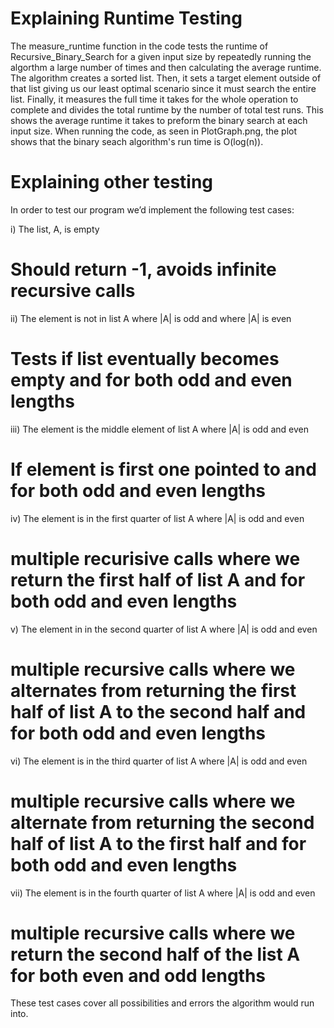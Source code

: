 # Explaining Runtime Testing 
The measure_runtime function in the code tests the runtime of Recursive_Binary_Search for a given input size by repeatedly running the algorthm a large number of times and then calculating the average runtime. The algorithm creates a sorted list. Then, it sets a target element outside of that list giving us our least optimal scenario since it must search the entire list. Finally, it measures the full time it takes for the whole operation to complete and divides the total runtime by the number of total test runs. This shows the average runtime it takes to preform the binary search at each input size. When running the code, as seen in PlotGraph.png, the plot shows that the binary seach algorithm's run time is O(log(n)).

# Explaining other testing 

In order to test our program we’d implement the following test cases:

i) The list, A, is empty
# Should return -1, avoids infinite recursive calls

ii) The element is not in list A where |A| is odd and where |A| is even
# Tests if list eventually becomes empty and for both odd and even lengths

iii) The element is the middle element of list A where |A| is odd and even
# If element is first one pointed to and for both odd and even lengths

iv) The element is in the first quarter of list A where |A| is odd and even
# multiple recurisive calls where we return the first half of list A and for both odd and even lengths

v) The element in in the second quarter of list A where |A| is odd and even
# multiple recursive calls where we alternates from returning the first half of list A to the second half and for both odd and even lengths

vi) The element is in the third quarter of list A where |A| is odd and even
# multiple recursive calls where we alternate from returning the second half of list A to the first half and for both odd and even lengths

vii) The element is in the fourth quarter of list A where |A| is odd and even
# multiple recursive calls where we return the second half of the list A for both even and odd lengths

These test cases cover all possibilities and errors the algorithm would run into.
